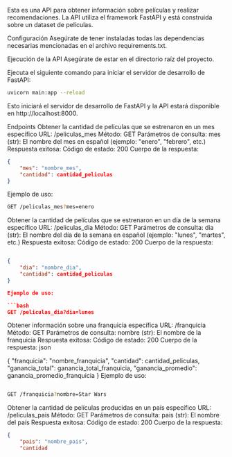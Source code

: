 Esta es una API para obtener información sobre películas y realizar recomendaciones. La API utiliza el framework FastAPI y está construida sobre un dataset de películas.

Configuración
Asegúrate de tener instaladas todas las dependencias necesarias mencionadas en el archivo requirements.txt.

Ejecución de la API
Asegúrate de estar en el directorio raíz del proyecto.

Ejecuta el siguiente comando para iniciar el servidor de desarrollo de FastAPI:

```bash
uvicorn main:app --reload
```
Esto iniciará el servidor de desarrollo de FastAPI y la API estará disponible en http://localhost:8000.

Endpoints
Obtener la cantidad de películas que se estrenaron en un mes específico
URL: /peliculas_mes
Método: GET
Parámetros de consulta:
mes (str): El nombre del mes en español (ejemplo: "enero", "febrero", etc.)
Respuesta exitosa:
Código de estado: 200
Cuerpo de la respuesta:
```json
{
    "mes": "nombre_mes",
    "cantidad": cantidad_peliculas
}
```
Ejemplo de uso:
```bash
GET /peliculas_mes?mes=enero
```
Obtener la cantidad de películas que se estrenaron en un día de la semana específico
URL: /peliculas_dia
Método: GET
Parámetros de consulta:
dia (str): El nombre del día de la semana en español (ejemplo: "lunes", "martes", etc.)
Respuesta exitosa:
Código de estado: 200
Cuerpo de la respuesta:
```json

{
    "dia": "nombre_dia",
    "cantidad": cantidad_peliculas
}

Ejemplo de uso:

```bash
GET /peliculas_dia?dia=lunes
```
Obtener información sobre una franquicia específica
URL: /franquicia
Método: GET
Parámetros de consulta:
nombre (str): El nombre de la franquicia
Respuesta exitosa:
Código de estado: 200
Cuerpo de la respuesta:
json

{
    "franquicia": "nombre_franquicia",
    "cantidad": cantidad_peliculas,
    "ganancia_total": ganancia_total_franquicia,
    "ganancia_promedio": ganancia_promedio_franquicia
}
Ejemplo de uso:
```bash

GET /franquicia?nombre=Star Wars
```
Obtener la cantidad de películas producidas en un país específico
URL: /peliculas_pais
Método: GET
Parámetros de consulta:
pais (str): El nombre del país
Respuesta exitosa:
Código de estado: 200
Cuerpo de la respuesta:

```json
{
    "pais": "nombre_pais",
    "cantidad
